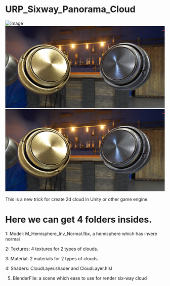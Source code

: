 # URP_Sixway_Panorama_Cloud

![image](https://github.com/DaiZiLing/DaiZiLing/v2-12e0b8e2b3a401d2783091d9707dc677_720w.png)
![image](https://github.com/DaiZiLing/Anisotropy-Shader-For-Unity-SRP/blob/main/Pictures/QQ截图20220314194016.png)
![image](https://github.com/DaiZiLing/Anisotropy-Shader-For-Unity-SRP/blob/main/Pictures/QQ截图20220314194016.png)

This is a new trick for create 2d cloud in Unity or other game engine.

# Here we can get 4 folders insides.
1: Model: M_Hemisphere_Inv_Normal.fbx, a hemisphere which has invere normal

2: Textures: 4 textures for 2 types of clouds.

3: Material: 2 materials for 2 types of clouds.

4: Shaders: CloudLayer.shader and CloudLayer.hlsl

5. BlenderFile: a scene which ease to use for render six-way cloud
